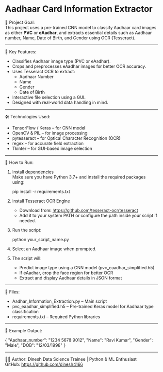 # Aadhaar Card Information Extractor

🎯 Project Goal:  
This project uses a pre-trained CNN model to classify Aadhaar card images as either **PVC** or **eAadhar**, and extracts essential details such as Aadhaar number, Name, Date of Birth, and Gender using OCR (Tesseract).

---

🧠 Key Features:
- Classifies Aadhaar image type (PVC or eAadhar).
- Crops and preprocesses eAadhar images for better OCR accuracy.
- Uses Tesseract OCR to extract:
  - Aadhaar Number
  - Name
  - Gender
  - Date of Birth
- Interactive file selection using a GUI.
- Designed with real-world data handling in mind.

---

🛠 Technologies Used:
- TensorFlow / Keras – for CNN model
- OpenCV & PIL – for image processing
- pytesseract – for Optical Character Recognition (OCR)
- regex – for accurate field extraction
- Tkinter – for GUI-based image selection

---

🚀 How to Run:

1. Install dependencies  
   Make sure you have Python 3.7+ and install the required packages using:

   pip install -r requirements.txt

2. Install Tesseract OCR Engine
   - Download from: https://github.com/tesseract-ocr/tesseract
   - Add it to your system PATH or configure the path inside your script if needed.

3. Run the script:

   python your_script_name.py

4. Select an Aadhaar image when prompted.

5. The script will:
   - Predict image type using a CNN model (pvc_eaadhar_simplified.h5)
   - If eAadhar, crop the face region for better OCR
   - Extract and display Aadhaar details in JSON format

---

📁 Files:
- Aadhar_Information_Extraction.py – Main script
- pvc_eaadhar_simplified.h5 – Pre-trained Keras model for Aadhaar type classification
- requirements.txt – Required Python libraries

---

📌 Example Output:

{
  "Aadhaar_number": "1234 5678 9012",
  "Name": "Ravi Kumar",
  "Gender": "Male",
  "DOB": "12/03/1998"
}

---

🙋‍♂️ Author:
Dinesh
Data Science Trainee | Python & ML Enthusiast  
GitHub: https://github.com/dinesh4166
